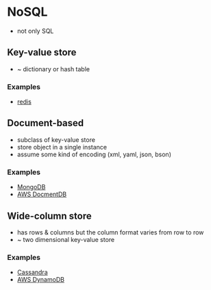 # NoSQL

- not only SQL

## Key-value store

- ~ dictionary or hash table

### Examples

- [redis](https://redis.io/)

## Document-based

- subclass of key-value store
- store object in a single instance
- assume some kind of encoding (xml, yaml, json, bson)

### Examples

- [MongoDB](https://www.mongodb.com/)
- [AWS DocmentDB](https://aws.amazon.com/documentdb/)

## Wide-column store

- has rows & columns but the column format varies from row to row
- ~ two dimensional key-value store

### Examples

- [Cassandra](https://cassandra.apache.org/)
- [AWS DynamoDB](https://aws.amazon.com/dynamodb/)
